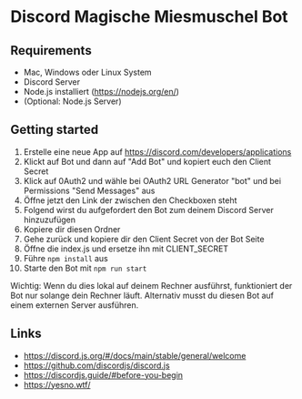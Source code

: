 # Discord Magische Miesmuschel Bot

## Requirements
- Mac, Windows oder Linux System
- Discord Server
- Node.js installiert (https://nodejs.org/en/)
- (Optional: Node.js Server)

## Getting started
1. Erstelle eine neue App auf https://discord.com/developers/applications
2. Klickt auf Bot und dann auf "Add Bot" und kopiert euch den Client Secret
3. Klick auf 0Auth2 und wähle bei OAuth2 URL Generator "bot" und bei Permissions "Send Messages" aus
4. Öffne jetzt den Link der zwischen den Checkboxen steht
5. Folgend wirst du aufgefordert den Bot zum deinem Discord Server hinzuzufügen
6. Kopiere dir diesen Ordner
7. Gehe zurück und kopiere dir den Client Secret von der Bot Seite
8. Öffne die index.js und ersetze ihn mit CLIENT_SECRET
9. Führe `npm install` aus
10. Starte den Bot mit `npm run start`


Wichtig: Wenn du dies lokal auf deinem Rechner ausführst, funktioniert der Bot nur solange dein Rechner läuft. Alternativ musst du diesen Bot auf einem externen Server ausführen.

## Links
- https://discord.js.org/#/docs/main/stable/general/welcome
- https://github.com/discordjs/discord.js
- https://discordjs.guide/#before-you-begin
- https://yesno.wtf/
